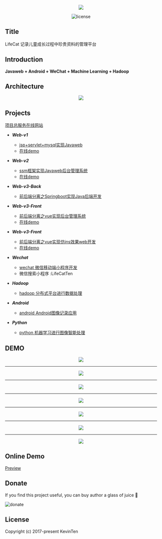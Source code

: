 <p align="center">
  <img src="https://github.com/kevinten10/LifeCat-System/blob/master/cat.svg">
</p>

<p align="center">
  <img src="https://img.shields.io/github/license/mashape/apistatus.svg" alt="license">
</p>

## Title

LifeCat 记录儿童成长过程中珍贵资料的管理平台

## Introduction

**Javaweb + Android + WeChat + Machine Learning + Hadoop**

## Architecture

<p align="center">
  <img src="https://github.com/kevinten10/LifeCat-System/blob/master/architecture.png">
</p>

## Projects

[项目总服务在线网站](http://www.lifecat.club)

  * ***Web-v1*** 
    * [jsp+servlet+mysql实现Javaweb](https://github.com/kevinten10/lifecatweb)   
    * [在线demo](http://www.lifecat.club:8080/lifecatweb/)
   
  * ***Web-v2***
    * [ssm框架实现Javaweb后台管理系统](https://github.com/kevinten10/SSM-lifecat)  
    * [在线demo](http://www.lifecat.club:8080/ssm/)
  
  * ***Web-v3-Back***
    * [前后端分离之Springboot实现Java后端开发](https://github.com/kevinten10/springboot-lifecat)  
  
  * ***Web-v3-Front*** 
    * [前后端分离之vue实现后台管理系统](https://github.com/kevinten10/Vue-Admin-lifecat)  
    * [在线demo](http://www.lifecat.club/admin)
  
  * ***Web-v3-Front*** 
    * [前后端分离之vue实现仿ins效果web开发](https://github.com/kevinten10/Web-lifecat)  
    * [在线demo](http://www.lifecat.club/lifecat)
  
  * ***Wechat*** 
    * [wechat 微信移动端小程序开发](https://github.com/kevinten10/WeChat-lifecat)  
    * 微信搜索小程序 :LifeCatTen
  
  * ***Hadoop*** 
    * [hadoop 分布式平台进行数据处理](https://github.com/kevinten10/Hadoop-lifecat)  
  
  * ***Android*** 
    * [android Android图像记录应用](https://github.com/kevinten10/Android-lifecat)  
  
  * ***Python*** 
    * [python 机器学习进行图像智能处理](https://github.com/kevinten10/Python-lifecat) 

## DEMO

<p align="center">
  <img src="https://github.com/kevinten10/LifeCat-System/blob/master/show.png">
</p>

--------------------------------------------------------------------------------
<p align="center">
  <img src="https://github.com/kevinten10/LifeCat-System/blob/master/show1.png">
</p>

--------------------------------------------------------------------------------
<p align="center">
  <img src="https://github.com/kevinten10/LifeCat-System/blob/master/show2.png">
</p>

--------------------------------------------------------------------------------
<p align="center">
  <img src="https://github.com/kevinten10/LifeCat-System/blob/master/show3.png">
</p>

--------------------------------------------------------------------------------
<p align="center">
  <img src="https://github.com/kevinten10/LifeCat-System/blob/master/show4.png">
</p>

--------------------------------------------------------------------------------
<p align="center">
  <img src="https://github.com/kevinten10/LifeCat-System/blob/master/show5.png">
</p>

--------------------------------------------------------------------------------
<p align="center">
  <img src="https://github.com/kevinten10/LifeCat-System/blob/master/stm32.png">
</p>

## Online Demo

[Preview](http://www.lifecat.club)

## Donate

If you find this project useful, you can buy author a glass of juice :tropical_drink:

![donate](https://github.com/kevinten10/LifeCat-System/blob/master/pay.png)

## License

Copyright (c) 2017-present KevinTen



